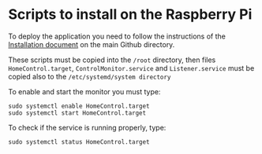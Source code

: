 # Scripts to install on the Raspberry Pi

To deploy the application you need to follow the instructions of the [Installation document](../Installation.md)  on the main Github directory.

These scripts must be copied into the ```/root```  directory, then files  ```HomeControl.target```, ```ControlMonitor.service``` and ```Listener.service``` must be copied also to the ```/etc/systemd/system directory```

To enable and start the monitor you must type:

```
sudo systemctl enable HomeControl.target
sudo systemctl start HomeControl.target
```

To check if the service is running properly, type:

```
sudo systemctl status HomeControl.target
```